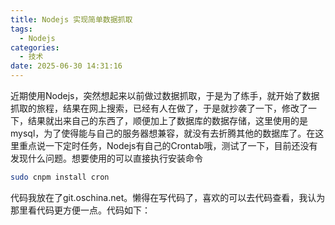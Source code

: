 ```yaml
---
title: Nodejs 实现简单数据抓取
tags:
  - Nodejs
categories:
  - 技术
date: 2025-06-30 14:31:16
---
```


近期使用Nodejs，突然想起来以前做过数据抓取，于是为了练手，就开始了数据抓取的旅程，结果在网上搜索，已经有人在做了，于是就抄袭了一下，修改了一下，结果就出来自己的东西了，顺便加上了数据库的数据存储，这里使用的是mysql，为了使得能与自己的服务器想兼容，就没有去折腾其他的数据库了。在这里重点说一下定时任务，Nodejs有自己的Crontab哦，测试了一下，目前还没有发现什么问题。想要使用的可以直接执行安装命令

```bash
sudo cnpm install cron
```

代码我放在了git.oschina.net。懒得在写代码了，喜欢的可以去代码查看，我认为那里看代码更方便一点。代码如下：


